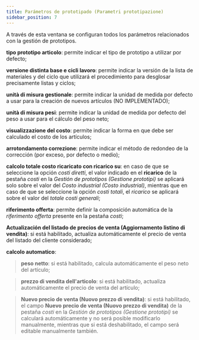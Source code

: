 ```yaml
---
title: Parámetros de prototipado (Parametri prototipazione)
sidebar_position: 7
---
```


A través de esta ventana se configuran todos los parámetros relacionados con la gestión de prototipos.

**tipo prototipo articolo**: permite indicar el tipo de prototipo a utilizar por defecto;  

**versione distinta base e cicli lavoro**: permite indicar la versión de la lista de materiales y del ciclo que utilizará el procedimiento para desglosar precisamente listas y ciclos;  

**unità di misura gestionale**: permite indicar la unidad de medida por defecto a usar para la creación de nuevos artículos (NO IMPLEMENTADO);  

**unità di misura pesi**: permite indicar la unidad de medida por defecto del peso a usar para el cálculo del peso neto;  

**visualizzazione del costo**: permite indicar la forma en que debe ser calculado el costo de los artículos;  

**arrotondamento correzione**: permite indicar el método de redondeo de la corrección (por exceso, por defecto o medio);  

**calcolo totale costo ricaricato con ricarico su**: en caso de que se seleccione la opción *costi diretti*, el valor indicado en el **ricarico** de la pestaña *costi* en la *Gestión de prototipos (Gestione prototipi)* se aplicará solo sobre el valor del *Costo industrial (Costo industrial)*, mientras que en caso de que se seleccione la opción *costi totali*, el *ricarico* se aplicará sobre el valor del *totale costi generali*;  

**riferimento offerta**: permite definir la composición automática de la *riferimento offerta* presente en la pestaña *costi*;  

**Actualización del listado de precios de venta (Aggiornamento listino di vendita)**: si está habilitado, actualiza automáticamente el precio de venta del listado del cliente considerado;  

**calcolo automatico**:

> **peso netto**: si está habilitado, calcula automáticamente el peso neto del artículo;  

> **prezzo di vendita dell'articolo**: si está habilitado, actualiza automáticamente el precio de venta del artículo;  

> **Nuevo precio de venta (Nuovo prezzo di vendita)**: si está habilitado, el campo **Nuevo precio de venta (Nuovo prezzo di vendita)** de la pestaña *costi* en la *Gestión de prototipos (Gestione prototipi)* se calculará automáticamente y no será posible modificarlo manualmente, mientras que si está deshabilitado, el campo será editable manualmente también.